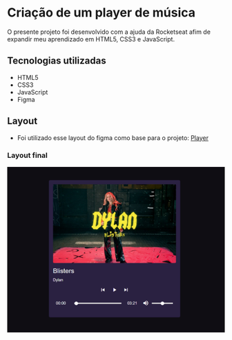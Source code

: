 # Criação de um player de música
O presente projeto foi desenvolvido com a ajuda da Rocketseat afim de expandir meu aprendizado em HTML5, CSS3 e JavaScript.

## Tecnologias utilizadas
- HTML5
- CSS3
- JavaScript
- Figma
## Layout
- Foi utilizado esse layout do figma como base para o projeto: [Player](https://www.figma.com/community/file/1195050524500542670)

### Layout final
![layout](./assets/layout.png)
